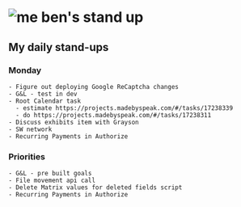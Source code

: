 # ![me](https://avatars2.githubusercontent.com/u/5232044?s=50&v=4) ben's stand up

## My daily stand-ups

### Monday
  
    - Figure out deploying Google ReCaptcha changes
    - G&L - test in dev
    - Root Calendar task
      - estimate https://projects.madebyspeak.com/#/tasks/17238339
      - do https://projects.madebyspeak.com/#/tasks/17238311
    - Discuss exhibits item with Grayson
    - SW network
    - Recurring Payments in Authorize
    
### Priorities 
   
    - G&L - pre built goals
    - File movement api call
    - Delete Matrix values for deleted fields script
    - Recurring Payments in Authorize
